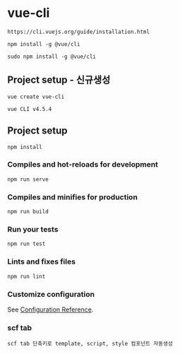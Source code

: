 # vue-cli
```
https://cli.vuejs.org/guide/installation.html

npm install -g @vue/cli

sudo npm install -g @vue/cli
```

## Project setup - 신규생성
```
vue create vue-cli

vue CLI v4.5.4

```

## Project setup
```
npm install
```

### Compiles and hot-reloads for development
```
npm run serve
```

### Compiles and minifies for production
```
npm run build
```

### Run your tests
```
npm run test
```

### Lints and fixes files
```
npm run lint
```

### Customize configuration
See [Configuration Reference](https://cli.vuejs.org/config/).

### scf tab  
```
scf tab 단축키로 template, script, style 컴포넌트 자동생성
```